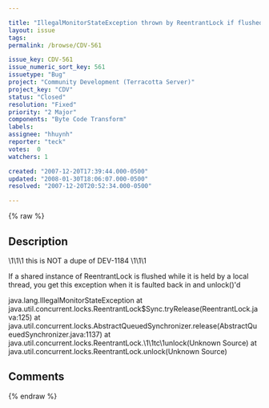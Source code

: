 ```yaml
---

title: "IllegalMonitorStateException thrown by ReentrantLock if flushed/faulted"
layout: issue
tags: 
permalink: /browse/CDV-561

issue_key: CDV-561
issue_numeric_sort_key: 561
issuetype: "Bug"
project: "Community Development (Terracotta Server)"
project_key: "CDV"
status: "Closed"
resolution: "Fixed"
priority: "2 Major"
components: "Byte Code Transform"
labels: 
assignee: "hhuynh"
reporter: "teck"
votes:  0
watchers: 1

created: "2007-12-20T17:39:44.000-0500"
updated: "2008-01-30T18:06:07.000-0500"
resolved: "2007-12-20T20:52:34.000-0500"

---
```




{% raw %}



## Description

<div markdown="1" class="description">

\1\1\1 this is NOT a dupe of DEV-1184 \1\1\1

If a shared instance of ReentrantLock is flushed while it is held by a local thread, you get this exception when it is faulted back in and unlock()'d 

java.lang.IllegalMonitorStateException
       at java.util.concurrent.locks.ReentrantLock$Sync.tryRelease(ReentrantLock.java:125)
       at java.util.concurrent.locks.AbstractQueuedSynchronizer.release(AbstractQueuedSynchronizer.java:1137)
       at java.util.concurrent.locks.ReentrantLock.\1\1tc\1unlock(Unknown Source)
       at java.util.concurrent.locks.ReentrantLock.unlock(Unknown Source)

</div>

## Comments



{% endraw %}
